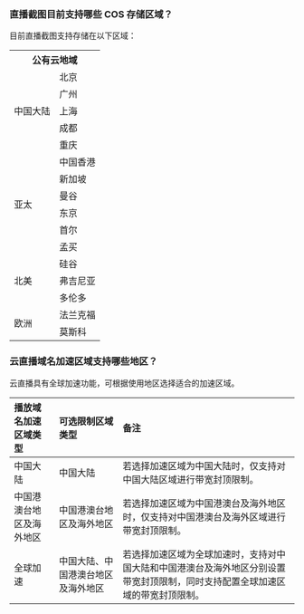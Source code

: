 [](id:que1)
### 直播截图目前支持哪些 COS 存储区域？ 
目前直播截图支持存储在以下区域：
<table>
<tbody><tr><th colspan="3">公有云地域</th></tr><tr>
<td rowspan="5">中国大陆</td>
<td>北京</td>
</tr><tr><td>广州</td>
</tr><tr><td>上海</td>
</tr><tr><td>成都</td>
</tr><tr><td>重庆</td>
</tr><tr>
<td rowspan="6">亚太</td>
<td>中国香港</td>
</tr><tr><td>新加坡</td>
</tr><tr><td>曼谷</td>
</tr><tr><td>东京</td>
</tr><tr><td>首尔</td>
</tr><tr><td>孟买</td>
</tr><tr>
<td rowspan="3">北美</td>
<td>硅谷</td>
</tr><tr><td>弗吉尼亚</td>
</tr><tr><td>多伦多</td>
</tr><tr>
<td rowspan="2">欧洲</td>
<td>法兰克福</td>
</tr><tr><td>莫斯科</td>
</tr></tbody></table>

[](id:que2)
### 云直播域名加速区域支持哪些地区？
云直播具有全球加速功能，可根据使用地区选择适合的加速区域。

| 播放域名加速区域类型     | 可选限制区域类型                   | 备注                                                         |
| :----------------------- | :--------------------------------- | :----------------------------------------------------------- |
| 中国大陆                 | 中国大陆                           | 若选择加速区域为中国大陆时，仅支持对中国大陆区域进行带宽封顶限制。 |
| 中国港澳台地区及海外地区 | 中国港澳台地区及海外地区           | 若选择加速区域为中国港澳台及海外地区时，仅支持对中国港澳台及海外区域进行带宽封顶限制。 |
| 全球加速                 | 中国大陆、中国港澳台地区及海外地区 | 若选择加速区域为全球加速时，支持对中国大陆和中国港澳台及海外地区分别设置带宽封顶限制，同时支持配置全球加速区域的带宽封顶限制。 |
 
